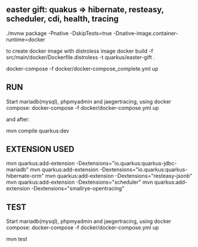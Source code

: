 
## easter gift: quakus => hibernate, resteasy, scheduler, cdi, health, tracing


./mvnw package -Pnative -DskipTests=true -Dnative-image.container-runtime=docker

to create docker image with distroless image
docker build -f src/main/docker/Dockerfile.distroless -t quarkus/easter-gift .

docker-compose -f docker/docker-compose_complete.yml up


## RUN
Start mariadb(mysql), phpmyadmin and jaegertracing, using docker compose:
docker-compose -f docker/docker-compose.yml up

and after:

mvn compile quarkus:dev
 
## EXTENSION USED
 mvn quarkus:add-extension -Dextensions="io.quarkus:quarkus-jdbc-mariadb"
 mvn quarkus:add-extension -Dextensions="io.quarkus:quarkus-hibernate-orm"
 mvn quarkus:add-extension -Dextensions="resteasy-jsonb"
 mvn quarkus:add-extension -Dextensions="scheduler"
 mvn quarkus:add-extension -Dextensions="smallrye-opentracing"

## TEST
Start mariadb(mysql), phpmyadmin and jaegertracing, using docker compose:
docker-compose -f docker/docker-compose.yml up

 mvn test

